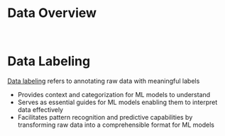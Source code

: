 # Data Overview

<br>

# Data Labeling

[Data labeling](https://cloud.google.com/use-cases/data-labeling?hl=en) refers to annotating raw data with meaningful labels 

* Provides context and categorization for ML models to understand
* Serves as essential guides for ML models enabling them to interpret data effectively
* Facilitates pattern recognition and predictive capabilities by transforming raw data into a comprehensible format for ML models 